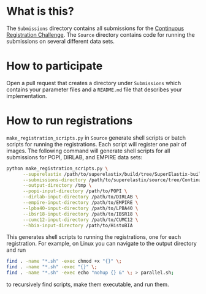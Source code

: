 # What is this?
The `Submissions` directory contains all submissions for the [Continuous Registration Challenge](https://continuousregistration.grand-challenge.org/). The `Source` directory contains code for running the submissions on several different data sets.

# How to participate
Open a pull request that creates a directory under `Submissions` which contains your parameter files and a `README.md` file that describes your implementation.

# How to run registrations
`make_registration_scripts.py` in `Source` generate shell scripts or batch scripts for running the registrations. Each script will register one pair of images. The following command will generate shell scripts for all submissions for POPI, DIRLAB, and EMPIRE data sets:
```bash
python make_registration_scripts.py \
      --superelastix /path/to/superelastix/build/tree/SuperElastix-build/bin/superelastix \
      --submissions-directory /path/to/superelastix/source/tree/ContinuousRegistration/Submissions \
      --output-directory /tmp \
      --popi-input-directory /path/to/POPI \
      --dirlab-input-directory /path/to/DIRLAB \
      --empire-input-directory /path/to/EMPIRE \
      --lpba40-input-directory /path/to/LPBA40 \
      --ibsr18-input-directory /path/to/IBSR18 \
      --cumc12-input-directory /path/to/CUMC12 \
      --hbia-input-directory /path/to/HistoBIA
```

This generates shell scripts to running the registrations, one for each registration. For example, on Linux you can navigate to the output directory and run
```bash
find . -name "*.sh" -exec chmod +x "{}" \;
find . -name "*.sh" -exec "{}" \;
find . -name "*.sh" -exec echo "nohup {} &" \; > parallel.sh;
```

to recursively find scripts, make them executable, and run them.
